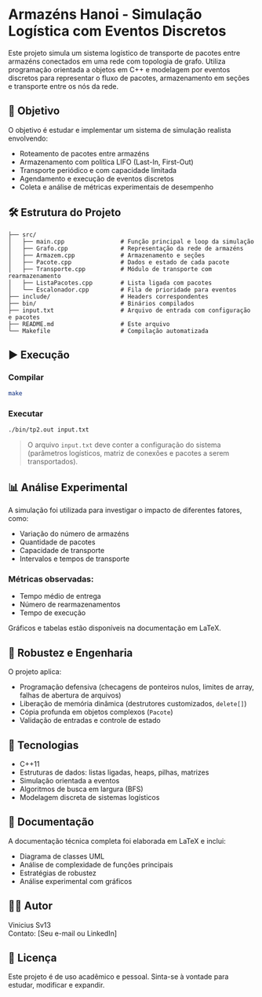 # Armazéns Hanoi - Simulação Logística com Eventos Discretos

Este projeto simula um sistema logístico de transporte de pacotes entre armazéns conectados em uma rede com topologia de grafo. Utiliza programação orientada a objetos em C++ e modelagem por eventos discretos para representar o fluxo de pacotes, armazenamento em seções e transporte entre os nós da rede.

## 🧠 Objetivo

O objetivo é estudar e implementar um sistema de simulação realista envolvendo:
- Roteamento de pacotes entre armazéns
- Armazenamento com política LIFO (Last-In, First-Out)
- Transporte periódico e com capacidade limitada
- Agendamento e execução de eventos discretos
- Coleta e análise de métricas experimentais de desempenho

## 🛠️ Estrutura do Projeto

```
├── src/
│   ├── main.cpp                # Função principal e loop da simulação
│   ├── Grafo.cpp               # Representação da rede de armazéns
│   ├── Armazem.cpp             # Armazenamento e seções
│   ├── Pacote.cpp              # Dados e estado de cada pacote
│   ├── Transporte.cpp          # Módulo de transporte com rearmazenamento
│   ├── ListaPacotes.cpp        # Lista ligada com pacotes
│   └── Escalonador.cpp         # Fila de prioridade para eventos
├── include/                    # Headers correspondentes
├── bin/                        # Binários compilados
├── input.txt                   # Arquivo de entrada com configuração e pacotes
├── README.md                   # Este arquivo
└── Makefile                    # Compilação automatizada
```

## ▶️ Execução

### Compilar
```bash
make
```

### Executar
```bash
./bin/tp2.out input.txt
```

> O arquivo `input.txt` deve conter a configuração do sistema (parâmetros logísticos, matriz de conexões e pacotes a serem transportados).

## 📊 Análise Experimental

A simulação foi utilizada para investigar o impacto de diferentes fatores, como:

- Variação do número de armazéns
- Quantidade de pacotes
- Capacidade de transporte
- Intervalos e tempos de transporte

### Métricas observadas:
- Tempo médio de entrega
- Número de rearmazenamentos
- Tempo de execução

Gráficos e tabelas estão disponíveis na documentação em LaTeX.

## 🔐 Robustez e Engenharia

O projeto aplica:
- Programação defensiva (checagens de ponteiros nulos, limites de array, falhas de abertura de arquivos)
- Liberação de memória dinâmica (destrutores customizados, `delete[]`)
- Cópia profunda em objetos complexos (`Pacote`)
- Validação de entradas e controle de estado

## 🧪 Tecnologias

- C++11
- Estruturas de dados: listas ligadas, heaps, pilhas, matrizes
- Simulação orientada a eventos
- Algoritmos de busca em largura (BFS)
- Modelagem discreta de sistemas logísticos

## 📘 Documentação

A documentação técnica completa foi elaborada em LaTeX e inclui:
- Diagrama de classes UML
- Análise de complexidade de funções principais
- Estratégias de robustez
- Análise experimental com gráficos

## 👨‍💻 Autor

Vinicius Sv13  
Contato: [Seu e-mail ou LinkedIn]

## 📝 Licença

Este projeto é de uso acadêmico e pessoal. Sinta-se à vontade para estudar, modificar e expandir.
